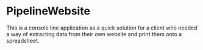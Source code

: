 # PipelineWebsite
This is a console line application as a quick solution for a client who needed a way of extracting data from their own website and print them onto a spreadsheet.

